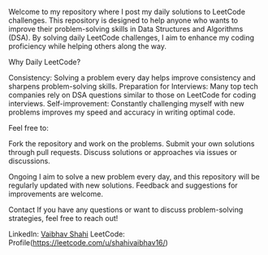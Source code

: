 Welcome to my repository where I post my daily solutions to LeetCode challenges. This repository is designed to help anyone who wants to improve their problem-solving skills in Data Structures and Algorithms (DSA). By solving daily LeetCode challenges, I aim to enhance my coding proficiency while helping others along the way.

Why Daily LeetCode?

Consistency: Solving a problem every day helps improve consistency and sharpens problem-solving skills.
Preparation for Interviews: Many top tech companies rely on DSA questions similar to those on LeetCode for coding interviews.
Self-improvement: Constantly challenging myself with new problems improves my speed and accuracy in writing optimal code.

Feel free to:

Fork the repository and work on the problems.
Submit your own solutions through pull requests.
Discuss solutions or approaches via issues or discussions.

Ongoing
I aim to solve a new problem every day, and this repository will be regularly updated with new solutions.
Feedback and suggestions for improvements are welcome.

Contact
If you have any questions or want to discuss problem-solving strategies, feel free to reach out!

LinkedIn: [Vaibhav Shahi](https://www.linkedin.com/in/vaibhav-shahi-819962224/)
LeetCode: Profile(https://leetcode.com/u/shahivaibhav16/)

